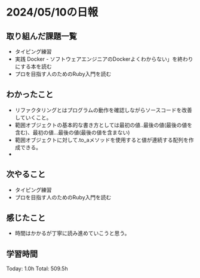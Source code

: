 # 2024/05/10の日報
## 取り組んだ課題一覧
* タイピング練習
*  実践 Docker - ソフトウェアエンジニアのDockerよくわからない」を終わりにする本を読む
*  プロを目指す人のためのRuby入門を読む
## わかったこと
*  リファクタリングとはプログラムの動作を確認しながらソースコードを改善していくこと。
*  範囲オブジェクトの基本的な書き方としては最初の値..最後の値(最後の値を含む)、最初の値...最後の値(最後の値を含まない)
*  範囲オブジェクトに対して.to_aメソッドを使用すると値が連続する配列を作成できる。
*  
## 次やること
* タイピング練習
* プロを目指す人のためのRuby入門を読む
## 感じたこと
* 時間はかかるが丁寧に読み進めていこうと思う。
## 学習時間
Today: 1.0h
Total: 509.5h
